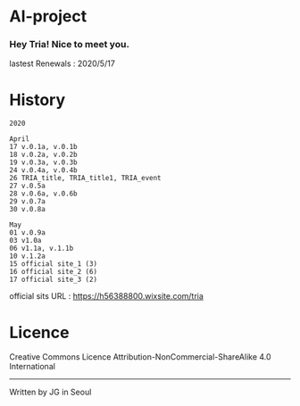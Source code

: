 # AI-project
### Hey Tria! Nice to meet you.

lastest Renewals : 2020/5/17

# History

```
2020

April
17 v.0.1a, v.0.1b
18 v.0.2a, v.0.2b
19 v.0.3a, v.0.3b
24 v.0.4a, v.0.4b
26 TRIA_title, TRIA_title1, TRIA_event
27 v.0.5a
28 v.0.6a, v.0.6b
29 v.0.7a
30 v.0.8a

May
01 v.0.9a
03 v1.0a
06 v1.1a, v.1.1b
10 v.1.2a
15 official site_1 (3)
16 official site_2 (6)
17 official site_3 (2)
```

official sits URL : https://h56388800.wixsite.com/tria

# Licence

 Creative Commons Licence Attribution-NonCommercial-ShareAlike 4.0 International
 
---
 
 Written by JG in Seoul
